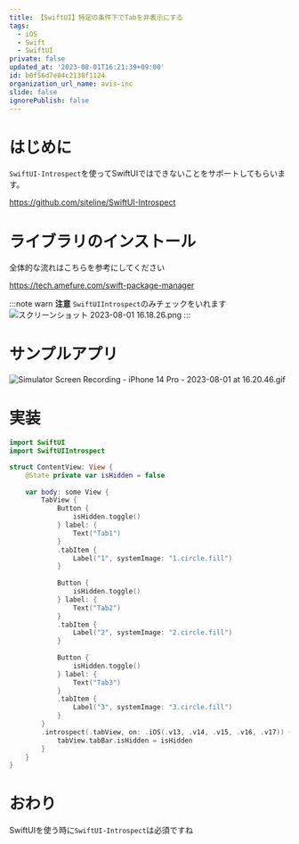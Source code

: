 ```yaml
---
title: 【SwiftUI】特定の条件下でTabを非表示にする
tags:
  - iOS
  - Swift
  - SwiftUI
private: false
updated_at: '2023-08-01T16:21:39+09:00'
id: b0f56d7e04c2130f1124
organization_url_name: avis-inc
slide: false
ignorePublish: false
---
```

# はじめに
`SwiftUI-Introspect`を使ってSwiftUIではできないことをサポートしてもらいます。

https://github.com/siteline/SwiftUI-Introspect

# ライブラリのインストール
全体的な流れはこちらを参考にしてください

https://tech.amefure.com/swift-package-manager

:::note warn
**注意**
`SwiftUIIntrospect`のみチェックをいれます
![スクリーンショット 2023-08-01 16.18.26.png](https://qiita-image-store.s3.ap-northeast-1.amazonaws.com/0/1745371/31800ab3-7bad-0ab0-78fc-fb8934daa2a3.png)
:::

# サンプルアプリ
![Simulator Screen Recording - iPhone 14 Pro - 2023-08-01 at 16.20.46.gif](https://qiita-image-store.s3.ap-northeast-1.amazonaws.com/0/1745371/1c337202-e75d-efa5-4dc8-ec18bacd6b25.gif)

# 実装
```swift
import SwiftUI
import SwiftUIIntrospect

struct ContentView: View {
    @State private var isHidden = false
    
    var body: some View {
        TabView {
            Button {
                isHidden.toggle()
            } label: {
                Text("Tab1")
            }
            .tabItem {
                Label("1", systemImage: "1.circle.fill")
            }
            
            Button {
                isHidden.toggle()
            } label: {
                Text("Tab2")
            }
            .tabItem {
                Label("2", systemImage: "2.circle.fill")
            }
            
            Button {
                isHidden.toggle()
            } label: {
                Text("Tab3")
            }
            .tabItem {
                Label("3", systemImage: "3.circle.fill")
            }
        }
        .introspect(.tabView, on: .iOS(.v13, .v14, .v15, .v16, .v17)) { tabView in
            tabView.tabBar.isHidden = isHidden
        }
    }
}
```

# おわり
SwiftUIを使う時に`SwiftUI-Introspect`は必須ですね

